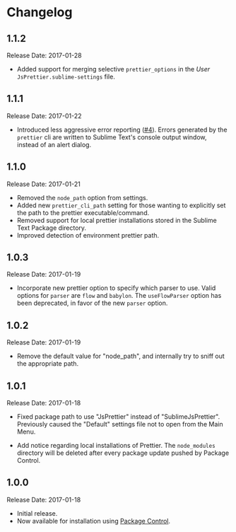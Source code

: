 # Changelog

## 1.1.2

Release Date: 2017-01-28

- Added support for merging selective `prettier_options` in the *User*
  `JsPrettier.sublime-settings` file.

## 1.1.1

Release Date: 2017-01-22

- Introduced less aggressive error reporting ([#4]). Errors generated by the
  `prettier` cli are written to Sublime Text's console output window, instead of
  an alert dialog.

## 1.1.0

Release Date: 2017-01-21

- Removed the `node_path` option from settings.
- Added new `prettier_cli_path` setting for those wanting to explicitly set the
  path to the prettier executable/command.
- Removed support for local prettier installations stored in the Sublime Text
  Package directory.
- Improved detection of environment prettier path.

## 1.0.3

Release Date: 2017-01-19

- Incorporate new prettier option to specify which parser to use. Valid options
  for `parser` are `flow` and `babylon`. The `useFlowParser` option has been
  deprecated, in favor of the new `parser` option.

## 1.0.2

Release Date: 2017-01-19

- Remove the default value for "node_path", and internally try to sniff out the
  appropriate path.

## 1.0.1

Release Date: 2017-01-18

- Fixed package path to use "JsPrettier" instead of "SublimeJsPrettier".
  Previously caused the "Default" settings file not to open from the Main Menu.

- Add notice regarding local installations of Prettier. The `node_modules`
  directory will be deleted after every package update pushed by Package
  Control.

## 1.0.0

Release Date: 2017-01-18

- Initial release.
- Now available for installation using [Package Control].

[Package Control]: https://packagecontrol.io/packages/JsPrettier
[#4]: https://github.com/jonlabelle/SublimeJsPrettier/issues/4
